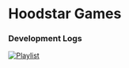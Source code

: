 # Hoodstar Games
### Development Logs
[![Playlist](https://img.youtube.com/vi/ON1yiwEeJXI/maxresdefault.jpg)](https://youtu.be/ON1yiwEeJXI)
